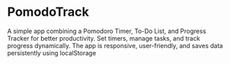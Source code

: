 # PomodoTrack
A simple app combining a Pomodoro Timer, To-Do List, and Progress Tracker for better productivity. Set timers, manage tasks, and track progress dynamically. The app is responsive, user-friendly, and saves data persistently using localStorage 
